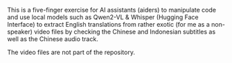 This is a five-finger exercise for AI assistants (aiders) to manipulate code and use local models such as Qwen2-VL & Whisper (Hugging Face Interface) to extract English translations from rather exotic (for me as a non-speaker) video files by checking the Chinese and Indonesian subtitles as well as the Chinese audio track. 

The video files are not part of the repository.